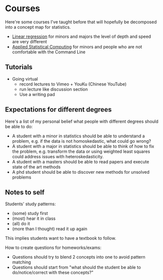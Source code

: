 # Courses

Here're some courses I've taught before that will hopefully be decomposed into a concept map
for statistics.

- [Linear regression](linear_regression/) for minors and majors the level of depth and speed are very different
- [Applied Statistical Computing](stat_computing/) for minors and people who are not comfortable with the Command Line 

## Tutorials
- Going virtual
  - record lectures to Vimeo + YouKu (Chinese YouTube)
  - run lecture like discussion section
  - Use a writing pad

## Expectations for different degrees
Here's a list of my personal belief what people with different degrees should be able to do:
- A student with a minor in statistics should be able to understand a problem, e.g. if the data is not homoskedastic, what could go wrong?
- A student with a major in statistics should be able to think of how to fix the problem, e.g. transform the data or using weighted least squares could address issues with heteroskedasticity.
- A student with a masters should be able to read papers and execute state of the art methods
- A phd student should be able to discover new methods for unsolved problems

## Notes to self
Students' study patterns:
- (some) study first
- (most) hear it in class
- (all) do it
- (more than I thought) read it up again

This implies students want to have a textbook to follow.

How to create questions for homeworks/exams:
- Questions should try to blend 2 concepts into one to avoid pattern matching
- Questions should start from "what should the student be able to do/notice/correct with these concepts?"
